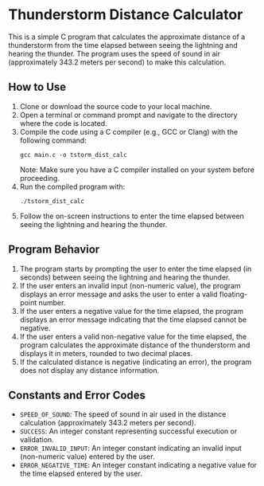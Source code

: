 # Thunderstorm Distance Calculator

This is a simple C program that calculates the approximate distance of a thunderstorm from the time elapsed between seeing the lightning and hearing the thunder. The program uses the speed of sound in air (approximately 343.2 meters per second) to make this calculation.

## How to Use

1. Clone or download the source code to your local machine.
2. Open a terminal or command prompt and navigate to the directory where the code is located.
3. Compile the code using a C compiler (e.g., GCC or Clang) with the following command:
   ```
   gcc main.c -o tstorm_dist_calc
   ```
   Note: Make sure you have a C compiler installed on your system before proceeding.
4. Run the compiled program with:
   ```
   ./tstorm_dist_calc
   ```
5. Follow the on-screen instructions to enter the time elapsed between seeing the lightning and hearing the thunder.

## Program Behavior

1. The program starts by prompting the user to enter the time elapsed (in seconds) between seeing the lightning and hearing the thunder.
2. If the user enters an invalid input (non-numeric value), the program displays an error message and asks the user to enter a valid floating-point number.
3. If the user enters a negative value for the time elapsed, the program displays an error message indicating that the time elapsed cannot be negative.
4. If the user enters a valid non-negative value for the time elapsed, the program calculates the approximate distance of the thunderstorm and displays it in meters, rounded to two decimal places.
5. If the calculated distance is negative (indicating an error), the program does not display any distance information.

## Constants and Error Codes

- `SPEED_OF_SOUND`: The speed of sound in air used in the distance calculation (approximately 343.2 meters per second).
- `SUCCESS`: An integer constant representing successful execution or validation.
- `ERROR_INVALID_INPUT`: An integer constant indicating an invalid input (non-numeric value) entered by the user.
- `ERROR_NEGATIVE_TIME`: An integer constant indicating a negative value for the time elapsed entered by the user.
